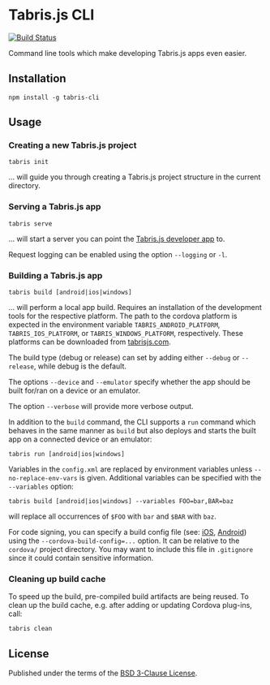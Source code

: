 # Tabris.js CLI

[![Build Status](https://travis-ci.org/eclipsesource/tabris-js-cli.svg?branch=master)](https://travis-ci.org/eclipsesource/tabris-js-cli)

Command line tools which make developing Tabris.js apps even easier.

## Installation

`npm install -g tabris-cli`

## Usage

### Creating a new Tabris.js project

```
tabris init
```
... will guide you through creating a Tabris.js project structure in the current directory.

### Serving a Tabris.js app

```
tabris serve
```
... will start a server you can point the [Tabris.js developer app](https://tabrisjs.com/documentation/latest/developer-app#the-tabrisjs-developer-app) to.

Request logging can be enabled using the option `--logging` or `-l`.

### Building a Tabris.js app

```
tabris build [android|ios|windows]
```

... will perform a local app build. Requires an installation of the development tools for the respective platform.
The path to the cordova platform is expected in the environment variable `TABRIS_ANDROID_PLATFORM`, `TABRIS_IOS_PLATFORM`, or `TABRIS_WINDOWS_PLATFORM`, respectively.
These platforms can be downloaded from [tabrisjs.com](https://tabrisjs.com/download).

The build type (debug or release) can set by adding either `--debug` or `--release`, while debug is the default.

The options `--device` and `--emulator` specify whether the app should be built for/ran on a device or an emulator.

The option `--verbose` will provide more verbose output.

In addition to the `build` command, the CLI supports a `run` command which behaves in the same manner as `build` but also deploys and starts the built app on a connected device or an emulator:

```
tabris run [android|ios|windows]
```

Variables in the `config.xml` are replaced by environment variables unless `--no-replace-env-vars` is given.
Additional variables can be specified with the `--variables` option:
```
tabris build [android|ios|windows] --variables FOO=bar,BAR=baz
```
will replace all occurrences of `$FOO` with `bar` and `$BAR` with `baz`.

For code signing, you can specify a build config file (see: [iOS](http://cordova.apache.org/docs/en/6.x/guide/platforms/ios/index.html#using-buildjson), [Android](http://cordova.apache.org/docs/en/6.x/guide/platforms/android/index.html#using-buildjson)) using the `--cordova-build-config=...` option. It can be relative to the `cordova/` project directory. You may want to include this file in `.gitignore` since it could contain sensitive information.

### Cleaning up build cache

To speed up the build, pre-compiled build artifacts are being reused.
To clean up the build cache, e.g. after adding or updating Cordova plug-ins, call:
```
tabris clean
```

## License

Published under the terms of the [BSD 3-Clause License](LICENSE).
